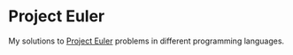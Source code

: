 # Project Euler

My solutions to [Project Euler](http://projecteuler.com "Project Euler") problems in different programming languages.